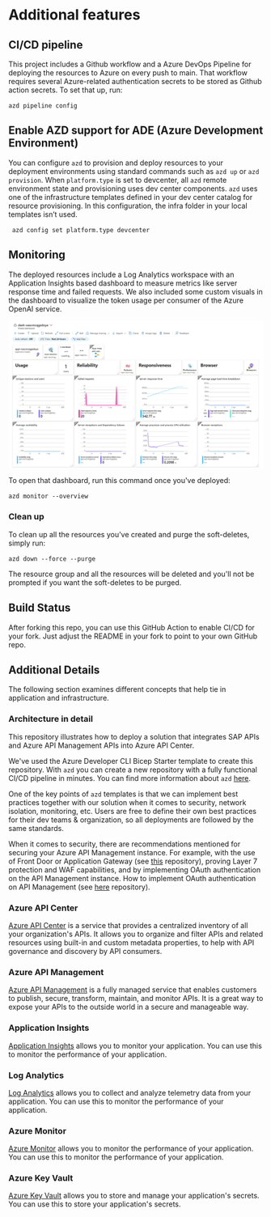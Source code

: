 # Additional features

## CI/CD pipeline

This project includes a Github workflow and a Azure DevOps Pipeline for deploying the resources to Azure on every push to main. That workflow requires several Azure-related authentication secrets to be stored as Github action secrets. To set that up, run:

```shell
azd pipeline config
```

## Enable AZD support for ADE (Azure Development Environment)

You can configure `azd` to provision and deploy resources to your deployment environments using standard commands such as `azd up` or `azd provision`. When `platform.type` is set to devcenter, all `azd` remote environment state and provisioning uses dev center components. `azd` uses one of the infrastructure templates defined in your dev center catalog for resource provisioning. In this configuration, the infra folder in your local templates isn’t used.

```shell
 azd config set platform.type devcenter
```

## Monitoring

The deployed resources include a Log Analytics workspace with an Application Insights based dashboard to measure metrics like server response time and failed requests. We also included some custom visuals in the dashboard to visualize the token usage per consumer of the Azure OpenAI service.

![azd-apic-sap](images/dashboard.png)

To open that dashboard, run this command once you've deployed:

```shell
azd monitor --overview
```

### Clean up

To clean up all the resources you've created and purge the soft-deletes, simply run:

```shell
azd down --force --purge
```

The resource group and all the resources will be deleted and you'll not be prompted if you want the soft-deletes to be purged.

## Build Status

After forking this repo, you can use this GitHub Action to enable CI/CD for your fork. Just adjust the README in your fork to point to your own GitHub repo.

## Additional Details

The following section examines different concepts that help tie in application and infrastructure.

### Architecture in detail

This repository illustrates how to deploy a solution that integrates SAP APIs and Azure API Management APIs into Azure API Center.

We've used the Azure Developer CLI Bicep Starter template to create this repository. With `azd` you can create a new repository with a fully functional CI/CD pipeline in minutes. You can find more information about `azd` [here](https://learn.microsoft.com/azure/developer/azure-developer-cli/).

One of the key points of `azd` templates is that we can implement best practices together with our solution when it comes to security, network isolation, monitoring, etc. Users are free to define their own best practices for their dev teams & organization, so all deployments are followed by the same standards.

When it comes to security, there are recommendations mentioned for securing your Azure API Management instance. For example, with the use of Front Door or Application Gateway (see [this](https://github.com/pascalvanderheiden/ais-sync-pattern-la-std-vnet) repository), proving Layer 7 protection and WAF capabilities, and by implementing OAuth authentication on the API Management instance. How to implement OAuth authentication on API Management (see [here](https://github.com/pascalvanderheiden/ais-apim-oauth-flow) repository).

### Azure API Center

[Azure API Center](https://learn.microsoft.com/azure/api-center/overview) is a service that provides a centralized inventory of all your organization's APIs. It allows you to organize and filter APIs and related resources using built-in and custom metadata properties, to help with API governance and discovery by API consumers.

### Azure API Management

[Azure API Management](https://azure.microsoft.com/services/api-management/) is a fully managed service that enables customers to publish, secure, transform, maintain, and monitor APIs. It is a great way to expose your APIs to the outside world in a secure and manageable way.

### Application Insights

[Application Insights](https://azure.microsoft.com/services/monitor/) allows you to monitor your application. You can use this to monitor the performance of your application.

### Log Analytics

[Log Analytics](https://azure.microsoft.com/services/monitor/) allows you to collect and analyze telemetry data from your application. You can use this to monitor the performance of your application.

### Azure Monitor

[Azure Monitor](https://azure.microsoft.com/services/monitor/) allows you to monitor the performance of your application. You can use this to monitor the performance of your application.

### Azure Key Vault

[Azure Key Vault](https://azure.microsoft.com/services/key-vault/) allows you to store and manage your application's secrets. You can use this to store your application's secrets.
